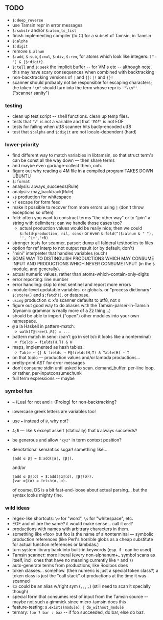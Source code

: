 TODO
----

*   `$:deep_reverse`
*   use Tamsin repr in error messages
*   `$:substr` and/or `$:atom_to_list`
*   finish implementing compiler (to C) for a subset of Tamsin, in Tamsin
*   `$:alpha`
*   `$:digit`
*   remove `$.alnum`
*   `$:add`, `$:sub`, `$:mul`, `$:div`, `$:rem`, for atoms which look like
    integers: `["-"] & {$:digit}`.
*   `$:tell` and `$:seek` the implicit buffer -- for VM's etc -- although
    note, this may have scary consequences when combined with backtracking
*   non-backtracking versions of `|` and `{}`:  `|!` and `{}!`
*   scanner should probably not be responsible for escaping characters;
    the token `"\n"` should turn into the term whose repr is `'"\\n"'`.
    ("scanner sanity")

### testing ###

*   clean up test script -- shell functions.  clean up temp files.
*   tests that `'V'` is not a variable and that `'EOF'` is not EOF
*   tests for failing when utf8 scanner hits badly-encoded utf8
*   test that `$:alpha` and `$:digit` are not locale-dependent (hard)

### lower-priority ###

*   find different way to match variables in libtamsin, so that
    struct term's can be const all the way down — then share terms
*   and maybe even garbage-collect them, ooh.
*   figure out why reading a 4M file in a compiled program TAKES DOWN UBUNTU
*   `$:format`
*   analysis: always_succeeds(Rule)
*   analysis: may_backtrack(Rule)
*   `\s` production for whitespace
*   `\f` escape for form feed
*   make it possible to recover from more errors using `|` (don't throw
    exceptions so often)
*   fold: often you want to construct terms "the other way" or to "join"
    a string with delimiters; can we handle those cases too?
    *   actual production values would be really nice; then we could
        `$:fold(production, nil, cons)`
        or even
        `$:fold(^($:alnum & " "), '', ^L+','+R)`
*   stronger tests for scanner, parser: dump all falderal testbodies to files
*   option for ref interp to not output result (or by default, don't)
*   "mini" interpreter that handles variables (ouch)
*   SOME WAY TO DISTINGUISH PRODUCTIONS WHICH MAY CONSUME INPUT AND
    PRODUCTIONS WHICH NEVER CONSUME INPUT (in the `$` module, and generally).
*   actual numeric values, rather than atoms-which-contain-only-digits
*   error reporting: line number
*   error handling: skip to next sentinel and report more errors
*   module-level updatable variables.  or globals.  or "process dictionary"
    `$:store()` and `$:fetch()`.  or database.
*   `using` production x: x's scanner defaults to utf8, not x
*   figure out good way to do aliases with the Tamsin-parser-in-Tamsin
    (dynamic grammar is really more of a Zz thing...)
*   should be able to import ("open") other modules into your own namespace.
*   `@` a la Haskell in pattern-match:
    *   `walk(T@tree(L,R)) = ...`
*   pattern match in send: (can't go in set b/c it looks like a nonterminal)
    *   `fields → fields(H,T) & H`
*   maps, implemented as hash tables.
    *   `Table ← {} & fields → F@fields(H,T) & Table[H] ← T`
*   on that topic — production values and/or lambda productions...
*   pretty-print AST for error messages
*   don't consume stdin until asked to scan.  demand_buffer.  per-line loop.
    or rather, per-inputconsumechunk
*   full term expressions -- maybe

### symbol fun ###

*   `~` (Lua) for not and `!` (Prolog) for non-backtracking?
*   lowercase greek letters are variables too!
*   use `←` instead of `@`, why not?
*   `A;B` — like `&` except assert (statically) that `A` always succeeds?
*   be generous and allow `"xyz"` in term context position?
*   denotational semantics sugar!  something like...
    
        ⟦add α β⟧ = $:add(⟦α⟧, ⟦β⟧).
    
    and/or

        ⟦add α β⟧(σ) = $:add(⟦α⟧(σ), ⟦β⟧(σ)).
        ⟦var α⟧(σ) = fetch(σ, α).

    of course, DS is a bit fast-and-loose about actual parsing...
    but the syntax looks mighty fine.

### wild ideas ###    

*   regex-like shortcuts: `\w` for "word", `\s` for "whitespace", etc.
*   EOF and nil are the same?  it would make sense... call it `end`?
*   productions with names with arbitrary characters in them.
*   something like «foo» but foo is the name of a *non*terminal — symbolic
    production references (like Perl's horrible globs as a cheap substitute
    for actual function references or lambdas.)
*   turn system library back into built-in keywords (esp. if : can be used)
*   Tamsin scanner: more liberal (every non-alphanum+_ symbol scans as itself,
    incl. ones that have no meaning currently like `*` and `?`)
*   auto-generate terms from productions, like Rooibos does
*   token classes... somehow.  (then numeric is just a special token class?)
    a token class is just the "call stack" of productions at the time it
    was scanned
*   «» could be an alias w/right sym (`,,`, `„`)
    (still need to scan it specially though)
*   special form that consumes rest of input from the Tamsin source --
    maybe not such a gimmick since micro-tamsin does this
*   feature-testing: `$.exists(module) | do_without_module`
*   ternary: `foo ? bar : baz` -- if foo succeeded, do bar, else do baz.
